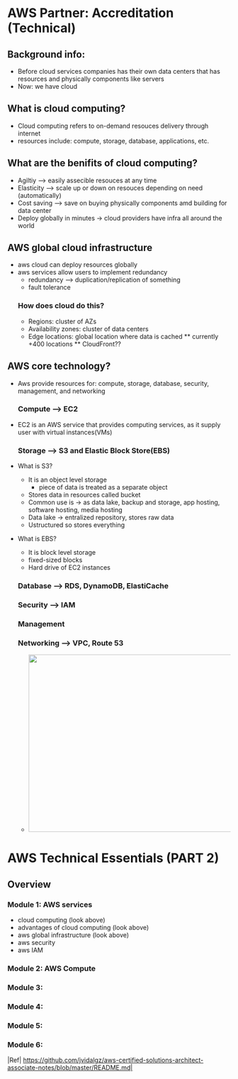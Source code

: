 # AWS Partner: Accreditation (Technical)

## Background info: 
* Before cloud services companies has their own data centers that has resources and physically components like servers
* Now: we have cloud

## What is cloud computing? 
* Cloud computing refers to on-demand resouces delivery through internet
* resources include: compute, storage, database, applications, etc.

## What are the benifits of cloud computing? 
* Agiltiy --> easily assecible resouces at any time
* Elasticity --> scale up or down on resouces depending on need (automatically)
* Cost saving -->  save on buying physically components amd building for data center
* Deploy globally in minutes → cloud providers have infra all around the world 

## AWS global cloud infrastructure 
* aws cloud can deploy resources globally
* aws services allow users to implement redundancy
    * redundancy --> duplication/replication of something
    * fault tolerance 
  ### How does cloud do this?
  * Regions: cluster of AZs
  * Availability zones: cluster of data centers
  * Edge locations: global location where data is cached
    ** currently +400 locations 
    ** CloudFront??

## AWS core technology? 
* Aws provide resources for: compute, storage, database, security, management, and networking 

  ### Compute --> EC2
* EC2 is an AWS service that provides computing services, as it supply user with virtual instances(VMs) 

  ### Storage --> S3 and Elastic Block Store(EBS)
* What is S3?
  * It is an object level storage
    * piece of data is treated as a separate object
  * Stores data in resources called bucket
  * Common use is → as data lake, backup and storage, app hosting, software hosting, media hosting
  * Data lake → entralized repository, stores raw data
  * Ustructured so stores everything
* What is EBS?
  * It is block level storage
  * fixed-sized blocks
  * Hard drive of EC2 instances 


  ### Database --> RDS, DynamoDB, ElastiCache 
  ### Security --> IAM
  ### Management
  ### Networking --> VPC, Route 53
  * <img src="https://github.com/Mk-CloudLeader/aws_Meetup-2023/assets/66654978/152e168a-65e1-45cc-81e1-9b24fcef31f0" width="600" height="400">


# AWS Technical Essentials (PART 2)

## Overview 
### Module 1: AWS services 
* cloud computing (look above)
* advantages of cloud computing (look above)
* aws global infrastructure (look above)
* aws security
* aws IAM
### Module 2: AWS Compute
### Module 3:
### Module 4:
### Module 5: 
### Module 6: 








  |Ref| https://github.com/jvidalgz/aws-certified-solutions-architect-associate-notes/blob/master/README.md|
